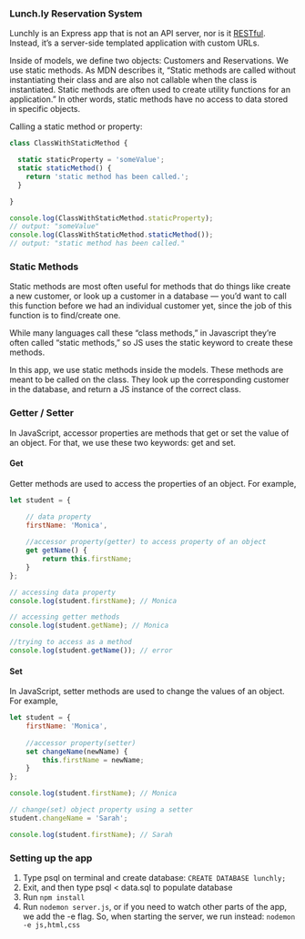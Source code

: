 ### Lunch.ly Reservation System

Lunchly is an Express app that is not an API server, nor is it [RESTful](https://medium.com/@atingenkay/restful-routes-what-are-they-8fe221521bb). Instead, it’s a server-side templated application with custom URLs.



Inside of models, we define two objects: Customers and Reservations. We use static methods.
As MDN describes it, “Static methods are called without instantiating their class and are also not callable when the class is instantiated. Static methods are often used to create utility functions for an application.” In other words, static methods have no access to data stored in specific objects.

Calling a static method or property:
```js
class ClassWithStaticMethod {

  static staticProperty = 'someValue';
  static staticMethod() {
    return 'static method has been called.';
  }

}

console.log(ClassWithStaticMethod.staticProperty);
// output: "someValue"
console.log(ClassWithStaticMethod.staticMethod());
// output: "static method has been called."
```
### Static Methods

Static methods are most often useful for methods that do things like create a new customer, or look up a customer in a database — you’d want to call this function before we had an individual customer yet, since the job of this function is to find/create one.

While many languages call these “class methods,” in Javascript they’re often called “static methods,” so JS uses the static keyword to create these methods.

In this app, we use static methods inside the models. These methods are meant to be called on the class. They look up the corresponding customer in the database, and return a JS instance of the correct class.

### Getter / Setter

In JavaScript, accessor properties are methods that get or set the value of an object. For that, we use these two keywords: get and set.


#### Get

Getter methods are used to access the properties of an object. For example,
```js
let student = {

    // data property
    firstName: 'Monica',
    
    //accessor property(getter) to access property of an object
    get getName() {
        return this.firstName;
    }
};

// accessing data property
console.log(student.firstName); // Monica

// accessing getter methods
console.log(student.getName); // Monica

//trying to access as a method
console.log(student.getName()); // error
```

#### Set

In JavaScript, setter methods are used to change the values of an object. For example,

```js
let student = {
    firstName: 'Monica',
    
    //accessor property(setter)
    set changeName(newName) {
        this.firstName = newName;
    }
};

console.log(student.firstName); // Monica

// change(set) object property using a setter
student.changeName = 'Sarah';

console.log(student.firstName); // Sarah
```


### Setting up the app


1. Type psql on terminal and create database: `CREATE DATABASE lunchly;`
2. Exit, and then type psql < data.sql to populate database
3. Run `npm install`
4. Run `nodemon server.js`, or if you need to watch other parts of the app, we add the -e flag. So, when starting the server, we run instead: `nodemon -e js,html,css`





